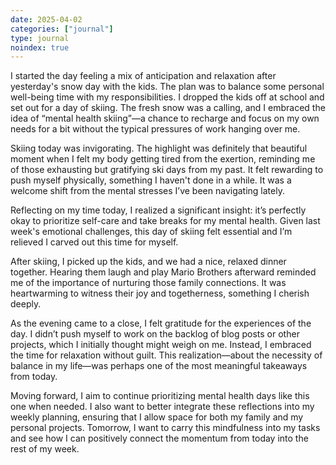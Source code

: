 ```yaml
---
date: 2025-04-02
categories: ["journal"]
type: journal
noindex: true
---
```


I started the day feeling a mix of anticipation and relaxation after yesterday's snow day with the kids. The plan was to balance some personal well-being time with my responsibilities. I dropped the kids off at school and set out for a day of skiing. The fresh snow was a calling, and I embraced the idea of “mental health skiing”—a chance to recharge and focus on my own needs for a bit without the typical pressures of work hanging over me.

Skiing today was invigorating. The highlight was definitely that beautiful moment when I felt my body getting tired from the exertion, reminding me of those exhausting but gratifying ski days from my past. It felt rewarding to push myself physically, something I haven't done in a while. It was a welcome shift from the mental stresses I’ve been navigating lately.

Reflecting on my time today, I realized a significant insight: it’s perfectly okay to prioritize self-care and take breaks for my mental health. Given last week's emotional challenges, this day of skiing felt essential and I’m relieved I carved out this time for myself.

After skiing, I picked up the kids, and we had a nice, relaxed dinner together. Hearing them laugh and play Mario Brothers afterward reminded me of the importance of nurturing those family connections. It was heartwarming to witness their joy and togetherness, something I cherish deeply. 

As the evening came to a close, I felt gratitude for the experiences of the day. I didn’t push myself to work on the backlog of blog posts or other projects, which I initially thought might weigh on me. Instead, I embraced the time for relaxation without guilt. This realization—about the necessity of balance in my life—was perhaps one of the most meaningful takeaways from today.

Moving forward, I aim to continue prioritizing mental health days like this one when needed. I also want to better integrate these reflections into my weekly planning, ensuring that I allow space for both my family and my personal projects. Tomorrow, I want to carry this mindfulness into my tasks and see how I can positively connect the momentum from today into the rest of my week.